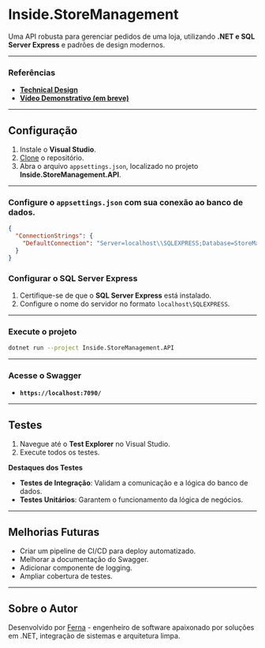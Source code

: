 # **Inside.StoreManagement**

Uma API robusta para gerenciar pedidos de uma loja, utilizando **.NET e SQL Server Express** e padrões de design modernos.

---

### Referências

- [**Technical Design**](https://www.notion.so/Inside-Orders-Technical-Design-17c322dfed9a8093a980d507337e64fd)
- [**Vídeo Demonstrativo (em breve)**](https://example.com/demo-video)

---

## **Configuração**

1. Instale o **Visual Studio**.
2. [Clone](https://docs.github.com/pt/repositories/creating-and-managing-repositories/cloning-a-repository) o repositório.
3. Abra o arquivo `appsettings.json`, localizado no projeto **Inside.StoreManagement.API**.

---

### **Configure o `appsettings.json` com sua conexão ao banco de dados.**

```json
{
  "ConnectionStrings": {
    "DefaultConnection": "Server=localhost\\SQLEXPRESS;Database=StoreManagementDb;Trusted_Connection=True;"
  }
}
```

### Configurar o SQL Server Express

1. Certifique-se de que o **SQL Server Express** está instalado.
2. Configure o nome do servidor no formato `localhost\SQLEXPRESS`.

---

### **Execute o projeto**

```bash
dotnet run --project Inside.StoreManagement.API
```

---

### **Acesse o Swagger**

- **`https://localhost:7090/`**

---

## **Testes**

1. Navegue até o **Test Explorer** no Visual Studio.
2. Execute todos os testes.

**Destaques dos Testes**

- **Testes de Integração**: Validam a comunicação e a lógica do banco de dados.
- **Testes Unitários**: Garantem o funcionamento da lógica de negócios.

---

## **Melhorias Futuras**

- Criar um pipeline de CI/CD para deploy automatizado.
- Melhorar a documentação do Swagger.
- Adicionar componente de logging.
- Ampliar cobertura de testes.

---

## **Sobre o Autor**

Desenvolvido por [Ferna](https://github.com/FernaLag) - engenheiro de software apaixonado por soluções em .NET, integração de sistemas e arquitetura limpa.
